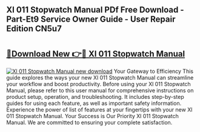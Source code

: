 ## Xl 011 Stopwatch Manual PDf Free Download - Part-Et9 Service Owner Guide - User Repair Edition CN5u7

# <h2><a href="http://cf19593.oget.top/?id=Xl+011+Stopwatch+Manual">🔗Download New 👉🔴 Xl 011 Stopwatch Manual</a></h2>

[![Xl 011 Stopwatch Manual new download](https://i.imgur.com/5g1atiW.png)](http://cf19593.oget.top/?id=Xl+011+Stopwatch+Manual)
Your Gateway to Efficiency This guide explores the ways your new Xl 011 Stopwatch Manual can streamline your workflow and boost productivity. Before using your Xl 011 Stopwatch Manual, please refer to this user manual for comprehensive instructions on product setup, operation, and troubleshooting. It includes step-by-step guides for using each feature, as well as important safety information. Experience the power of list of features at your fingertips with your new Xl 011 Stopwatch Manual. Your Success is Our Priority Xl 011 Stopwatch Manual. We are committed to ensuring your complete satisfaction.
